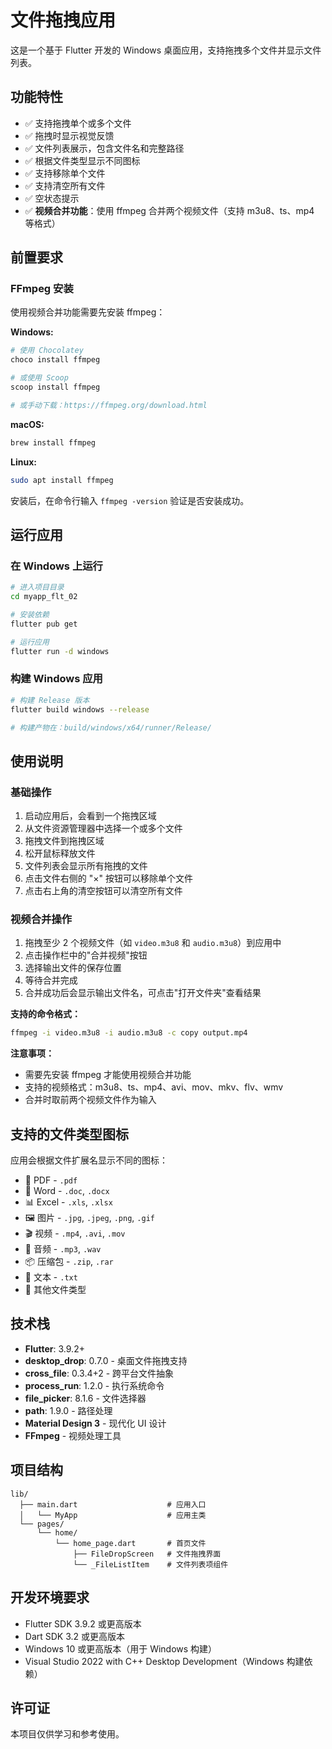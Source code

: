 # 文件拖拽应用

这是一个基于 Flutter 开发的 Windows 桌面应用，支持拖拽多个文件并显示文件列表。

## 功能特性

- ✅ 支持拖拽单个或多个文件
- ✅ 拖拽时显示视觉反馈
- ✅ 文件列表展示，包含文件名和完整路径
- ✅ 根据文件类型显示不同图标
- ✅ 支持移除单个文件
- ✅ 支持清空所有文件
- ✅ 空状态提示
- ✅ **视频合并功能**：使用 ffmpeg 合并两个视频文件（支持 m3u8、ts、mp4 等格式）

## 前置要求

### FFmpeg 安装

使用视频合并功能需要先安装 ffmpeg：

**Windows:**
```bash
# 使用 Chocolatey
choco install ffmpeg

# 或使用 Scoop
scoop install ffmpeg

# 或手动下载：https://ffmpeg.org/download.html
```

**macOS:**
```bash
brew install ffmpeg
```

**Linux:**
```bash
sudo apt install ffmpeg
```

安装后，在命令行输入 `ffmpeg -version` 验证是否安装成功。

## 运行应用

### 在 Windows 上运行

```bash
# 进入项目目录
cd myapp_flt_02

# 安装依赖
flutter pub get

# 运行应用
flutter run -d windows
```

### 构建 Windows 应用

```bash
# 构建 Release 版本
flutter build windows --release

# 构建产物在：build/windows/x64/runner/Release/
```

## 使用说明

### 基础操作

1. 启动应用后，会看到一个拖拽区域
2. 从文件资源管理器中选择一个或多个文件
3. 拖拽文件到拖拽区域
4. 松开鼠标释放文件
5. 文件列表会显示所有拖拽的文件
6. 点击文件右侧的 "×" 按钮可以移除单个文件
7. 点击右上角的清空按钮可以清空所有文件

### 视频合并操作

1. 拖拽至少 2 个视频文件（如 `video.m3u8` 和 `audio.m3u8`）到应用中
2. 点击操作栏中的"合并视频"按钮
3. 选择输出文件的保存位置
4. 等待合并完成
5. 合并成功后会显示输出文件名，可点击"打开文件夹"查看结果

**支持的命令格式：**
```bash
ffmpeg -i video.m3u8 -i audio.m3u8 -c copy output.mp4
```

**注意事项：**
- 需要先安装 ffmpeg 才能使用视频合并功能
- 支持的视频格式：m3u8、ts、mp4、avi、mov、mkv、flv、wmv
- 合并时取前两个视频文件作为输入

## 支持的文件类型图标

应用会根据文件扩展名显示不同的图标：

- 📄 PDF - `.pdf`
- 📝 Word - `.doc`, `.docx`
- 📊 Excel - `.xls`, `.xlsx`
- 🖼️ 图片 - `.jpg`, `.jpeg`, `.png`, `.gif`
- 🎬 视频 - `.mp4`, `.avi`, `.mov`
- 🎵 音频 - `.mp3`, `.wav`
- 📦 压缩包 - `.zip`, `.rar`
- 📃 文本 - `.txt`
- 📎 其他文件类型

## 技术栈

- **Flutter**: 3.9.2+
- **desktop_drop**: 0.7.0 - 桌面文件拖拽支持
- **cross_file**: 0.3.4+2 - 跨平台文件抽象
- **process_run**: 1.2.0 - 执行系统命令
- **file_picker**: 8.1.6 - 文件选择器
- **path**: 1.9.0 - 路径处理
- **Material Design 3** - 现代化 UI 设计
- **FFmpeg** - 视频处理工具

## 项目结构

```
lib/
  ├── main.dart                    # 应用入口
  │   └── MyApp                    # 应用主类
  └── pages/
      └── home/
          └── home_page.dart       # 首页文件
              ├── FileDropScreen   # 文件拖拽界面
              └── _FileListItem    # 文件列表项组件
```

## 开发环境要求

- Flutter SDK 3.9.2 或更高版本
- Dart SDK 3.2 或更高版本
- Windows 10 或更高版本（用于 Windows 构建）
- Visual Studio 2022 with C++ Desktop Development（Windows 构建依赖）

## 许可证

本项目仅供学习和参考使用。
